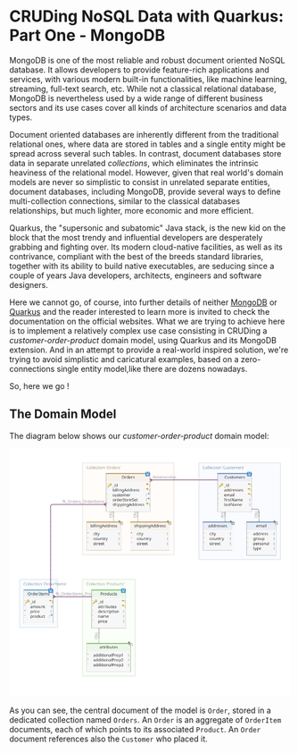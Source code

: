 # CRUDing NoSQL Data with Quarkus: Part One - MongoDB
MongoDB is one of the most reliable and robust document oriented NoSQL database. It allows developers to provide feature-rich
applications and services, with various modern built-in functionalities, like machine learning, streaming, full-text search, etc.
While not a classical relational database, MongoDB is nevertheless used by a wide range of different business sectors 
and its use cases cover all kinds of architecture scenarios and data types. 

Document oriented databases are inherently different from the traditional relational ones, where data are stored in tables
and a single entity might be spread across several such tables. In contrast, document databases store data in separate 
unrelated *collections*, which eliminates the intrinsic heaviness of the relational model. However, given that real world's 
domain models are never so simplistic to consist in unrelated separate entities, document databases, including MongoDB, 
provide several ways to define multi-collection connections, similar to the classical databases relationships, but much 
lighter, more economic and more efficient. 

Quarkus, the "supersonic and subatomic" Java stack, is the new kid on the block that the most trendy and influential 
developers are desperately grabbing and fighting over. Its modern cloud-native facilities, as well as its contrivance, 
compliant with the best of the breeds standard libraries, together with its ability to build native executables, are seducing since
a couple of years Java developers, architects, engineers and software designers.

Here we cannot go, of course, into further details of neither [MongoDB](https://www.mongodb.com/) or 
[Quarkus](https://quarkus.io/) and the reader interested to learn more is invited to check the documentation on the 
official websites. What we are trying to achieve here is to implement a relatively complex use case consisting in 
CRUDing a *customer-order-product* domain model, using Quarkus and its MongoDB extension. And in an attempt to provide
a real-world inspired solution, we're trying to avoid simplistic and caricatural examples, based on a zero-connections 
single entity model,like there are dozens nowadays.

So, here we go !

## The Domain Model
The diagram below shows our *customer-order-product* domain model:

![The Domain Model](docstore-domain/docstore-model.png "The domain model")

As you can see, the central document of the model is `Order`, stored in a dedicated collection named `Orders`. An `Order`
is an aggregate of `OrderItem` documents, each of which points to its associated `Product`. An `Order` document 
references also the `Customer` who placed it.   